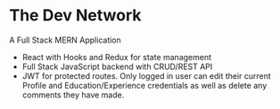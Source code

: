 # The Dev Network

A Full Stack MERN Application

- React with Hooks and Redux for state management
- Full Stack JavaScript backend with CRUD/REST API
- JWT for protected routes. Only logged in user can edit their current Profile and Education/Experience credentials as well as delete any comments they have made.

